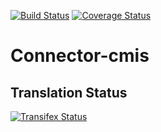 [![Build Status](https://travis-ci.org/OCA/connector-cmis.svg?branch=10.0)](https://travis-ci.org/OCA/connector-cmis)
[![Coverage Status](https://coveralls.io/repos/OCA/connector-cmis/badge.png?branch=10.0)](https://coveralls.io/r/OCA/connector-cmis?branch=10.0)

Connector-cmis
==============

[//]: # (addons)
[//]: # (end addons)


Translation Status
------------------
[![Transifex Status](https://www.transifex.com/projects/p/OCA-connector-cmis-10-0/chart/image_png)](https://www.transifex.com/projects/p/OCA-connector-cmis-10-0)
